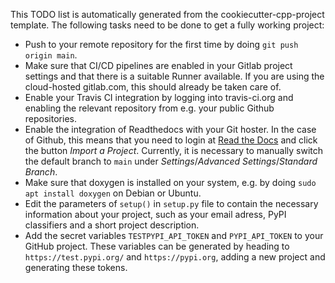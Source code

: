 This TODO list is automatically generated from the cookiecutter-cpp-project template.
The following tasks need to be done to get a fully working project:

* Push to your remote repository for the first time by doing `git push origin main`.
* Make sure that CI/CD pipelines are enabled in your Gitlab project settings and that
  there is a suitable Runner available. If you are using the cloud-hosted gitlab.com,
  this should already be taken care of.
* Enable your Travis CI integration by logging into travis-ci.org and enabling the
  relevant repository from e.g. your public Github repositories.
* Enable the integration of Readthedocs with your Git hoster. In the case of Github, this means
  that you need to login at [Read the Docs](https://readthedocs.org) and click the button
  *Import a Project*. Currently, it is necessary to manually switch the default branch to `main`
  under *Settings*/*Advanced Settings*/*Standard Branch*.
* Make sure that doxygen is installed on your system, e.g. by doing `sudo apt install doxygen`
  on Debian or Ubuntu.
* Edit the parameters of `setup()` in `setup.py` file to contain the necessary information
  about your project, such as your email adress, PyPI classifiers and a short project description.
* Add the secret variables `TESTPYPI_API_TOKEN` and `PYPI_API_TOKEN` to your GitHub project.
  These variables can be generated by heading to `https://test.pypi.org/` and `https://pypi.org`,
  adding a new project and generating these tokens.